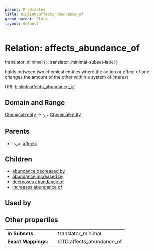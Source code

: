 ```yaml
---
parent: Predicates
title: biolink:affects_abundance_of
grand_parent: Slots
layout: default
---
```


# Relation: affects_abundance_of

translator_minimal
{: .translator_minimal-subset-label }


holds between two chemical entities where the action or effect of one changes the amount of the  other within a system of interest

URI: [biolink:affects_abundance_of](https://w3id.org/biolink/vocab/affects_abundance_of)

## Domain and Range

[ChemicalEntity](ChemicalEntity.md) ->  <sub>0..*</sub> [ChemicalEntity](ChemicalEntity.md)

## Parents

 *  is_a: [affects](affects.md)

## Children

 *  [abundance decreased by](abundance_decreased_by.md)
 *  [abundance increased by](abundance_increased_by.md)
 *  [decreases abundance of](decreases_abundance_of.md)
 *  [increases abundance of](increases_abundance_of.md)

## Used by


## Other properties

|  |  |  |
| --- | --- | --- |
| **In Subsets:** | | translator_minimal |
| **Exact Mappings:** | | CTD:affects_abundance_of |

